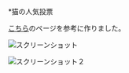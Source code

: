 *猫の人気投票

[こちら](https://qiita.com/m4iyama/items/b4ca1773580317e7112e)のページを参考に作りました。

![スクリーンショット](https://imgur.com/wcQ0qNo "Catsページ")

![スクリーンショット２](https://imgur.com/RezKRKS "得票数")
